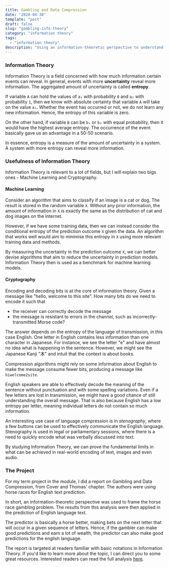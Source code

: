 ```yaml
---
title: Gambling and Data Compression
date: "2020-04-30"
template: "post"
draft: false
slug: "gambling-info-theory"
category: "information theory"
tags:
  - "information theory"
description: "Using an information-theoretic perspective to understand horse races"
---
```


### Information Theory

Information Theory is a field concerned with how much information certain events can reveal. In general, events with more **uncertainty** reveal more information. The aggregated amount of uncertainty is called **entropy**.

If variable `A` can hold the values of `a₁` with probability `0` and `a₂` with probability `1`, then we know with absolute certainty that variable `A` will take on the value `a₂`. Whether the event has occurred or not, we do not learn any new information. Hence, the entropy of this variable is zero.

On the other hand, if variable `B` can be `b₁` or `b₂` with equal probability, then it would have the highest average entropy. The occurrence of the event basically gave us an advantage in a 50-50 scenario.

In essence, entropy is a measure of the amount of uncertainty in a system. A system with more entropy can reveal more information.

### Usefulness of Information Theory

Information Theory is relevant to a lot of fields, but I will explain two bigs ones - Machine Learning and Cryptography.

#### Machine Learning

Consider an algorithm that aims to classify if an image is a cat or dog. The result is stored in the random variable `X`. Without any prior information, the amount of information in `X` is exactly the same as the distribution of cat and dog images on the internet. 

However, if we have some training data, then we can instead consider the conditional entropy of the prediction outcome `X` given the data. An algorithm that works well would aim to minimise this entropy in `X` using more relevant training data and methods.

By measuring the uncertainty in the prediction outcome `X`, we can better devise algorithms that aim to reduce the uncertainty in prediction models. Information Theory then is used as a benchmark for machine learning models.

#### Cryptography

Encoding and decoding bits is at the core of information theory. Given a message like "hello, welcome to this site". How many bits do we need to encode it such that
- the receiver can correctly decode the message
- the message is resistant to errors in the channel, such as incorrectly-transmitted Morse code?

The answer depends on the entropy of the language of transmission, in this case English. One letter in English contains less information than one character in Japanese. For instance, we see the letter "e" and have almost no idea what is happening in the sentence. However, we might see the Japanese Kanji "本" and intuit that the context is about books.

Compression algorithms might rely on some information about English to make the message consume fewer bits, producing a message like `hiwelcome2site`. 

English speakers are able to effectively decode the meaning of the sentence without punctuation and with some spelling variations. Even if a few letters are lost in transmission, we might have a good chance of still understanding the overall message. That is also because English has a low entropy per letter, meaning individual letters do not contain so much information.

An interesting use case of language compression is in *stenography*, where a few buttons can be used to effectively communicate the English language. Stenography is used in legal or parliamentary sessions, where there is a need to quickly encode what was verbally discussed into text. 

By studying Information Theory, we can prove the fundamental limits in what can be achieved in real-world encoding of text, images and even audio.

### The Project

For my term project in the module, I did a report on Gambling and Data Compression, from Cover and Thomas' chapter. The authors were using horse races for English text prediction.

In short, an information-theoretic perspective was used to frame the horse race gambling problem. The results from this analysis were then applied in the prediction of English language text. 

The predictor is basically a horse better, making bets on the next letter that will occur in a given sequence of letters. Hence, if the gambler can make good predictions and earn a lot of wealth, the predictor can also make good predictions for the english language.

The report is targeted at readers familiar with basic notations in Information Theory. If you'd like to learn more about the topic, I can direct you to some great resources. Interested readers can read the full analysis [here](/gambling.pdf).

